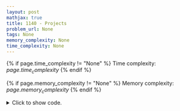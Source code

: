 ```yaml
---
layout: post
mathjax: true
title: 1140 - Projects
problem_url: None
tags: None
memory_complexity: None
time_complexity: None
---
```




{% if page.time_complexity != "None" %}
Time complexity: ${{ page.time_complexity }}$
{% endif %}

{% if page.memory_complexity != "None" %}
Memory complexity: ${{ page.memory_complexity }}$
{% endif %}

<details>
<summary>
<p style="display:inline">Click to show code.</p>
</summary>
```cpp
{% raw %}
using namespace std;
using ll = long long;
using ii = pair<int, int>;
using iii = array<ll, 3>;
using vi = vector<ll>;
template <typename InputIterator,
          typename T = typename iterator_traits<InputIterator>::value_type>
void read_n(InputIterator it, int n)
{
    copy_n(istream_iterator<T>(cin), n, it);
}
template <typename InputIterator,
          typename T = typename iterator_traits<InputIterator>::value_type>
void write(InputIterator first, InputIterator last, const char *delim = "\n")
{
    copy(first, last, ostream_iterator<T>(cout, delim));
}
ll solve(int n, vector<iii> projects)
{
    sort(projects.begin(), projects.end());
    vi dp(n + 1, 0);
    for (int i = 1; i <= n; ++i)
    {
        auto [ei, si, di] = projects[i];
        dp[i] = dp[i - 1];
        auto it = lower_bound(projects.begin(), projects.end(), iii{si, 0, 0});
        if (it != projects.begin())
        {
            --it;
            int j = distance(projects.begin(), it);
            dp[i] = max(dp[i], dp[j] + di);
        }
    }
    return dp[n];
}
int main(void)
{
    ios::sync_with_stdio(false), cin.tie(NULL);
    int n;
    cin >> n;
    vector<iii> projects(n + 1);
    projects[0] = {-1, -1, -1};
    for (int i = 1; i <= n; ++i)
        cin >> projects[i][1] >> projects[i][0] >> projects[i][2];
    cout << solve(n, projects) << endl;
    return 0;
}

{% endraw %}
```
</details>

